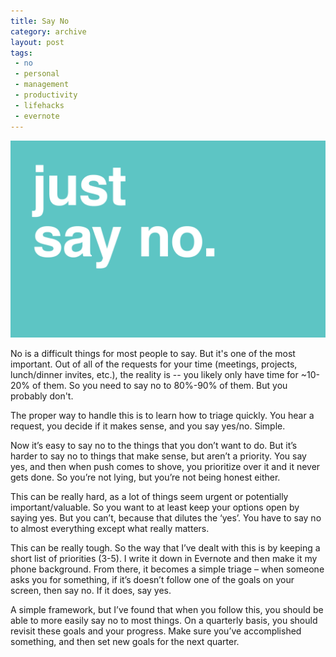```yaml
---
title: Say No
category: archive
layout: post
tags: 
 - no
 - personal
 - management
 - productivity
 - lifehacks
 - evernote
---
```


![no](/images/no.png)

No is a difficult things for most people to say. But it's one of the most important. Out of all of the requests for your time (meetings, projects, lunch/dinner invites, etc.), the reality is -- you likely only have time for ~10-20% of them. So you need to say no to 80%-90% of them. But you probably don't.

The proper way to handle this is to learn how to triage quickly. You hear a request, you decide if it makes sense, and you say yes/no. Simple.

Now it’s easy to say no to the things that you don’t want to do. But it’s harder to say no to things that make sense, but aren’t a priority. You say yes, and then when push comes to shove, you prioritize over it and it never gets done. So you’re not lying, but you’re not being honest either.

This can be really hard, as a lot of things seem urgent or potentially important/valuable. So you want to at least keep your options open by saying yes. But you can’t, because that dilutes the ‘yes’. You have to say no to almost everything except what really matters.

This can be really tough. So the way that I’ve dealt with this is by keeping a short list of priorities (3-5). I write it down in Evernote and then make it my phone background. From there, it becomes a simple triage – when someone asks you for something, if it’s doesn’t follow one of the goals on your screen, then say no. If it does, say yes.

A simple framework, but I’ve found that when you follow this, you should be able to more easily say no to most things. On a quarterly basis, you should revisit these goals and your progress. Make sure you’ve accomplished something, and then set new goals for the next quarter. 


